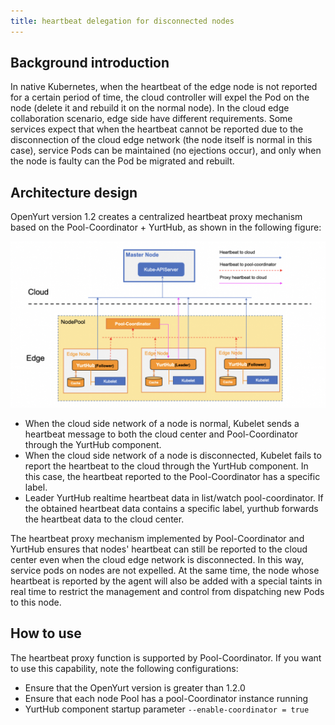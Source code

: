 ```yaml
---
title: heartbeat delegation for disconnected nodes
---
```


## Background introduction

In native Kubernetes, when the heartbeat of the edge node is not reported for a certain period of time, the cloud controller will expel the Pod on the node (delete it and rebuild it on the normal node). In the cloud edge collaboration scenario, edge side have different requirements. Some services expect that when the heartbeat cannot be reported due to the disconnection of the cloud edge network (the node itself is normal in this case), service Pods can be maintained (no ejections occur), and only when the node is faulty can the Pod be migrated and rebuilt.

## Architecture design

OpenYurt version 1.2 creates a centralized heartbeat proxy mechanism based on the Pool-Coordinator + YurtHub, as shown in the following figure:

![bandwidth-reduction](../../../static/img/docs/user-manuals/autonomy/heartbeat-delegation.png)

- When the cloud side network of a node is normal, Kubelet sends a heartbeat message to both the cloud center and Pool-Coordinator through the YurtHub component.
- When the cloud side network of a node is disconnected, Kubelet fails to report the heartbeat to the cloud through the YurtHub component. In this case, the heartbeat reported to the Pool-Coordinator has a specific label.
- Leader YurtHub realtime heartbeat data in list/watch pool-coordinator. If the obtained heartbeat data contains a specific label, yurthub forwards the heartbeat data to the cloud center.

The heartbeat proxy mechanism implemented by Pool-Coordinator and YurtHub ensures that nodes' heartbeat can still be reported to the cloud center even when the cloud edge network is disconnected. In this way, service pods on nodes are not expelled. At the same time, the node whose heartbeat is reported by the agent will also be added with a special taints in real time to restrict the management and control from dispatching new Pods to this node.

## How to use

The heartbeat proxy function is supported by Pool-Coordinator. If you want to use this capability, note the following configurations:
- Ensure that the OpenYurt version is greater than 1.2.0
- Ensure that each node Pool has a pool-Coordinator instance running
- YurtHub component startup parameter `--enable-coordinator = true`